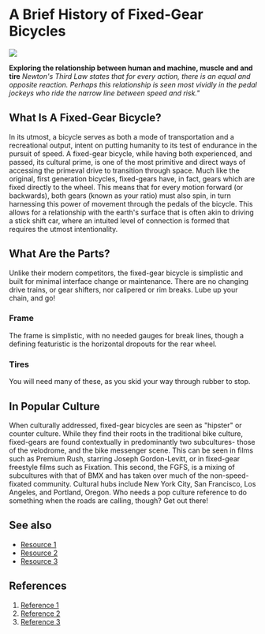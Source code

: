 # A Brief History of Fixed-Gear Bicycles
![](https://images.app.goo.gl/FYwMsdj4eiP4MVve6)

**Exploring the relationship between human and machine, muscle and and tire**
*Newton's Third Law states that for every action, there is an equal and opposite reaction. Perhaps this relationship is seen most vividly in the pedal jockeys who ride the narrow line between speed and risk."*


## What Is A Fixed-Gear Bicycle?
In its utmost, a bicycle serves as both a mode of transportation and a recreational output, intent on putting humanity to its test of endurance in the pursuit of speed. A fixed-gear bicycle, while  having both experienced, and passed, its cultural prime, is one of the most primitive and direct ways of accessing the primeval drive to transition through space. Much like the original, first generation bicycles, fixed-gears have, in fact, gears which are fixed directly to the wheel. This means that for every motion forward (or backwards), both gears (known as your ratio) must also spin, in turn harnessing this power of movement through the pedals of the bicycle. This allows for a relationship with the earth's surface that is often akin to driving a stick shift car, where an intuited level of connection is formed that requires the utmost intentionality. 

## What Are the Parts?
Unlike their modern competitors, the fixed-gear bicycle is simplistic and built for minimal interface change or maintenance. There are no changing drive trains, or gear shifters, nor calipered or rim breaks. Lube up your chain, and go!
###  Frame
The frame is simplistic, with no needed gauges for break lines, though a defining featuristic is the horizontal dropouts for the rear wheel. 
### Tires
You will need many of these, as you skid your way through rubber to stop.

## In Popular Culture
When culturally addressed, fixed-gear bicycles are seen as "hipster" or counter culture. While they find their roots in the traditional bike culture, fixed-gears are found contextually in predominantly two subcultures- those of the velodrome, and the bike messenger scene. This can be seen in films such as Premium Rush, starring Joseph Gordon-Levitt, or in fixed-gear freestyle films such as Fixation. This second, the FGFS, is a mixing of subcultures with that of BMX and has taken over much of the non-speed-fixated community. Cultural hubs include New York City, San Francisco, Los Angeles, and Portland, Oregon. Who needs a pop culture reference to do something when the roads are calling, though? Get out there!

## See also
- [Resource 1](https://fixedgearcult.com)
- [Resource 2](https://www.smallrevisions.com/all/p/fixed-global-fixed-gear-bike-culture?srsltid=AfmBOoo_-SESAGQo976IQ1iDPEJ27QmBkbTRCiOMUR2f6Mk-l3fRH-TO)
- [Resource 3](https://www.smallrevisions.com/all/p/fixed-global-fixed-gear-bike-culture?srsltid=AfmBOoo_-SESAGQo976IQ1iDPEJ27QmBkbTRCiOMUR2f6Mk-l3fRH-TO)

## References
1. [Reference 1](https://locabikes.com/blog/blog/the-fixed-gear-history-culture-and-philosophy)
2. [Reference 2](https://en.wikipedia.org/wiki/Fixed-gear_bicycle)
3. [Reference 3](https://medium.com/@sethwarren089/fixie-culture-understanding-the-single-speed-bike-phenomenon-69b066877dcb)
